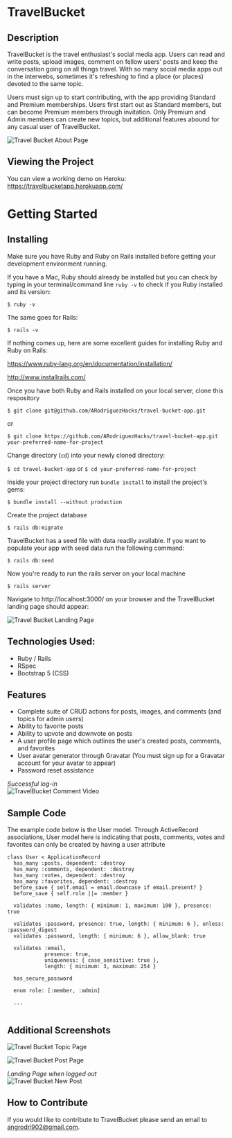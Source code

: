 # TravelBucket

## Description
TravelBucket is the travel enthusiast's social media app. Users can read and write posts, upload images, comment on fellow users' posts and keep the conversation going on all things travel. With so many social media apps out in the interwebs, sometimes it's refreshing to find a place (or places) devoted to the same topic. 

Users must sign up to start contributing, with the app providing Standard and Premium memberships. Users first start out as Standard members, but can become Premium members through invitation. Only Premium and Admin members can create new topics, but additional features abound for any casual user of TravelBucket. 

![Travel Bucket About Page](app/assets/images/tb-about-1-min.png)

## Viewing the Project

You can view a working demo on Heroku: https://travelbucketapp.herokuapp.com/

# Getting Started

## Installing

Make sure you have Ruby and Ruby on Rails installed before getting your development environment running.

If you have a Mac, Ruby should already be installed but you can check by typing in your terminal/command line `ruby -v` to check if you Ruby installed and its version:

`$ ruby -v`

The same goes for Rails:

`$ rails -v`

If nothing comes up, here are some excellent guides for installing Ruby and Ruby on Rails:

https://www.ruby-lang.org/en/documentation/installation/

http://www.installrails.com/

Once you have both Ruby and Rails installed on your local server, clone this respository

`$ git clone git@github.com/ARodriguezHacks/travel-bucket-app.git`

or

`$ git clone https://github.com/ARodriguezHacks/travel-bucket-app.git your-preferred-name-for-project`

Change directory (`cd`) into your newly cloned directory:

`$ cd travel-bucket-app` or `$ cd your-preferred-name-for-project`

Inside your project directory run `bundle install` to install the project's gems:

`$ bundle install --without production`

Create the project database

`$ rails db:migrate`

TravelBucket has a seed file with data readily available. If you want to populate your app with seed data run the following command:

`$ rails db:seed`

Now you're ready to run the rails server on your local machine

`$ rails server`

Navigate to http://localhost:3000/ on your browser and the TravelBucket landing page should appear:

![Travel Bucket Landing Page](app/assets/images/tb-landing-min.png)

## Technologies Used:

* Ruby / Rails
* RSpec 
* Bootstrap 5 (CSS)

## Features

* Complete suite of CRUD actions for posts, images, and comments (and topics for admin users)
* Ability to favorite posts
* Ability to upvote and downvote on posts
* A user profile page which outlines the user's created posts, comments, and favorites
* User avatar generator through Gravatar (You must sign up for a Gravatar account for your avatar to appear)
* Password reset assistance

_Successful log-in_ <br />
![TravelBucket Comment Video](https://media.giphy.com/media/j0jjIYFiw29e7RdPdN/giphy.gif)

## Sample Code

The example code below is the User model. Through ActiveRecord associations, User model here is indicating that posts, comments, votes and favorites can only be created by having a user attribute

```
class User < ApplicationRecord
  has_many :posts, dependent: :destroy
  has_many :comments, dependent: :destroy
  has_many :votes, dependent: :destroy
  has_many :favorites, dependent: :destroy
  before_save { self.email = email.downcase if email.present? }
  before_save { self.role ||= :member }

  validates :name, length: { minimum: 1, maximum: 100 }, presence: true

  validates :password, presence: true, length: { minimum: 6 }, unless: :password_digest
  validates :password, length: { minimum: 6 }, allow_blank: true

  validates :email,
            presence: true,
            uniqueness: { case_sensitive: true },
            length: { minimum: 3, maximum: 254 }

  has_secure_password

  enum role: [:member, :admin]
  
  ...
  
```

## Additional Screenshots

![Travel Bucket Topic Page](app/assets/images/tb-loggedin-min.png)

![Travel Bucket Post Page](app/assets/images/tb-posts-min.png)

_Landing Page when logged out_</br>
![Travel Bucket New Post](https://media.giphy.com/media/WOHiFlJvqOcacZghKT/giphy.gif)

## How to Contribute

If you would like to contribute to TravelBucket please send an email to angrodri902@gmail.com.
